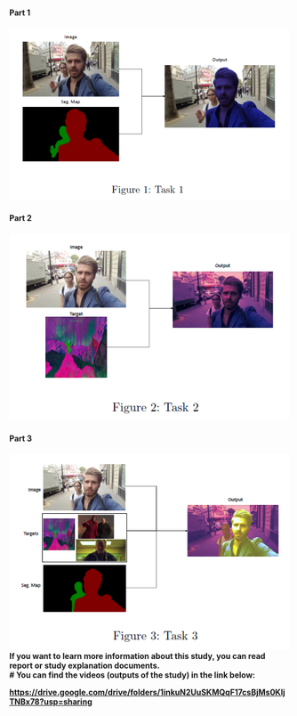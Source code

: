 <h4>Part 1<h4/>
<img src="../readme_images/Capture1.png" alt="ss"/>

<h4>Part 2<h4/>
<img src="../readme_images/Capture2.png" alt="ss"/>

<h4>Part 3<h4/>
<img src="../readme_images/Capture3.png" alt="ss"/> 

<br/>
If you want to learn more information about this study, you can read report or study explanation documents.
<br/>
#
You can find the videos (outputs of the study) in the link below:

https://drive.google.com/drive/folders/1inkuN2UuSKMQqF17csBjMs0KljTNBx78?usp=sharing
